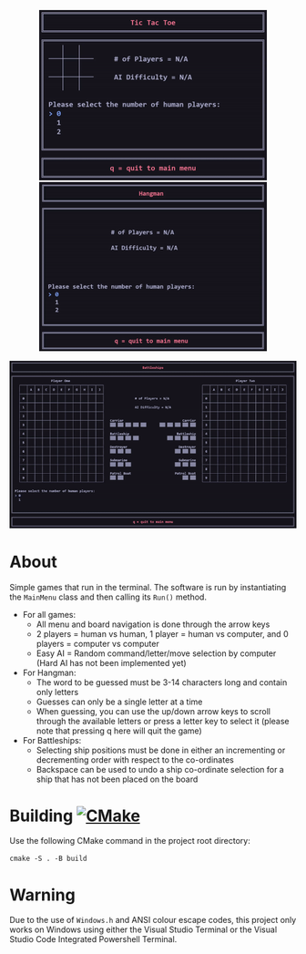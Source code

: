 <p align="center"> <img src="screenshots/tictactoe/TicTacToe.gif" width=400> <img src="screenshots/hangman/Hangman.gif" width=400> </p>
<p align="center"> <img src="screenshots/battleships/Battleships.gif"> </p>

# About
Simple games that run in the terminal. The software is run by instantiating the ```MainMenu``` class and then calling its ```Run()``` method.
* For all games:
  * All menu and board navigation is done through the arrow keys
  * 2 players = human vs human, 1 player = human vs computer, and 0 players = computer vs computer
  * Easy AI = Random command/letter/move selection by computer (Hard AI has not been implemented yet)
* For Hangman:
  * The word to be guessed must be 3-14 characters long and contain only letters
  * Guesses can only be a single letter at a time
  * When guessing, you can use the up/down arrow keys to scroll through the available letters or press a letter key to select it (please note that pressing q here will quit the game)
* For Battleships:
  * Selecting ship positions must be done in either an incrementing or decrementing order with respect to the co-ordinates
  * Backspace can be used to undo a ship co-ordinate selection for a ship that has not been placed on the board

# Building [![CMake](https://github.com/J-Afzal/Terminal-Games/workflows/CMake/badge.svg)](https://github.com/J-Afzal/Terminal-Games/actions/workflows/cmake.yml)
Use the following CMake command in the project root directory:
```
cmake -S . -B build
```

# Warning
Due to the use of ```Windows.h``` and ANSI colour escape codes, this project only works on Windows using either the Visual Studio Terminal or the Visual Studio Code Integrated Powershell Terminal.
